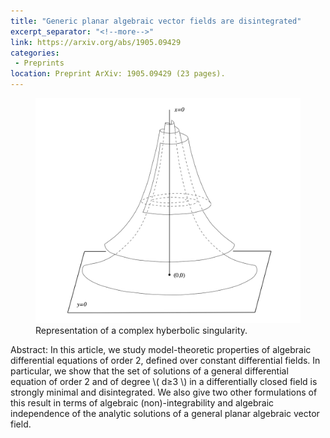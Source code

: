 ```yaml
---
title: "Generic planar algebraic vector fields are disintegrated"
excerpt_separator: "<!--more-->"
link: https://arxiv.org/abs/1905.09429
categories:
 - Preprints
location: Preprint ArXiv: 1905.09429 (23 pages).
---
```



<figure>
    <a href="/assets/images/Anosov.png"><img src="/assets/images/complex.png"></a>
    <figcaption>Representation of a complex hyberbolic singularity.</figcaption>
</figure>



Abstract: In this article, we study model-theoretic properties of algebraic differential equations of order 2, defined over constant differential fields. In particular, we show that the set of solutions of a general differential equation of order 2 and of degree \\( d≥3 \\) in a differentially closed field is strongly minimal and disintegrated. 
We also give two other formulations of this result in terms of algebraic (non)-integrability and algebraic independence of the analytic solutions of a general planar algebraic vector field.